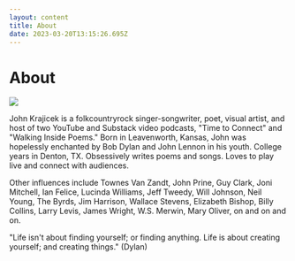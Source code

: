 ```yaml
---
layout: content
title: About
date: 2023-03-20T13:15:26.695Z
---
```

# About

![](../../images/uploads/dscf6969.jpg)

J﻿ohn Krajicek is a folkcountryrock singer-songwriter, poet, visual artist, and host of two YouTube and Substack video podcasts, "Time to Connect" and "Walking Inside Poems." B﻿orn in Leavenworth, Kansas, John was hopelessly enchanted by Bob Dylan and John Lennon in his youth. College years in Denton, TX. Obsessively writes poems and songs. Loves to play live and connect with audiences.

Other influences include Townes Van Zandt, John Prine, Guy Clark, Joni Mitchell, Ian Felice, Lucinda Williams, Jeff Tweedy, Will Johnson, Neil Young, The Byrds, Jim Harrison, Wallace Stevens, Elizabeth Bishop, Billy Collins, Larry Levis, James Wright, W.S. Merwin, Mary Oliver, on and on and on.

"Life isn't about finding yourself; or finding anything. Life is about creating yourself; and creating things." (Dylan)